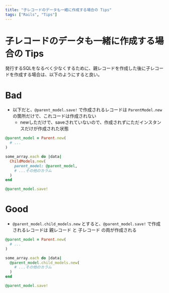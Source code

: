 ```yaml
---
title: "子レコードのデータも一緒に作成する場合の Tips"
tags: ["Rails", "Tips"]
---
```


# 子レコードのデータも一緒に作成する場合の Tips
発行するSQLをなるべく少なくするために、親レコードを作成した後に子レコードを作成する場合は、以下のようにすると良い。

# Bad
- 以下だと、`@parent_model.save!` で作成されるレコードは `ParentModel.new` の箇所だけで、これコードは作成されない
  - newしただけで、saveされていないので、作成されずにただインスタンスだけが作成された状態
```ruby
@parent_model = Parent.new(
  # ...
)

some_array.each do |data|
  ChildModels.new(
    parent_model: @parent_model,
    # ...その他のカラム
  )
end

@parent_model.save!
```

# Good
- `@parent_model.child_models.new` とすると、`@parent_model.save!` で作成されるレコードは 親レコード と 子レコード の両が作成される
```ruby
@parent_model = Parent.new(
  # ...
)

some_array.each do |data|
  @parent_model.child_models.new(
    # ...その他のカラム
  )
end

@parent_model.save!
```
